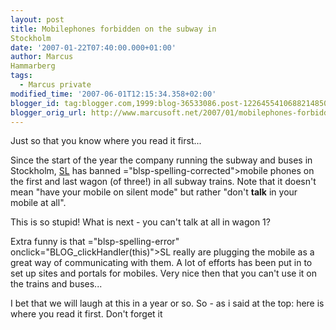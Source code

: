 ```yaml
---
layout: post
title: Mobilephones forbidden on the subway in
Stockholm
date: '2007-01-22T07:40:00.000+01:00'
author: Marcus
Hammarberg
tags:
  - Marcus private
modified_time: '2007-06-01T12:15:34.358+02:00'
blogger_id: tag:blogger.com,1999:blog-36533086.post-1226455410688214850
blogger_orig_url: http://www.marcusoft.net/2007/01/mobilephones-forbidden-on-subway-in.html
---
```


Just so that you know where you read it first...

Since the start of the year the company running the subway and <span
id="SPELLING_ERROR_0" class="blsp-spelling-corrected">buses</span> in
Stockholm, [<span id="SPELLING_ERROR_1" class="blsp-spelling-error"
onclick="BLOG_clickHandler(this)">SL</span>](http://www.sl.se/) has
banned <span>="blsp-spelling-corrected">mobile phones</span> on the first and
last wagon (of three!) in all subway trains. Note that it doesn't mean
"have your mobile on silent mode" but rather "don't **talk** in your
mobile at all".

This is so stupid! What is next - you can't talk at all in wagon 1?

Extra funny is that <span>="blsp-spelling-error" onclick="BLOG_clickHandler(this)">SL</span>
really are plugging the mobile as a great way of communicating with
them. A lot of efforts has been put in to set up sites and portals for
mobiles. Very nice then that you can't use it on the trains and <span
id="SPELLING_ERROR_4" class="blsp-spelling-corrected">buses</span>...

I bet that we will laugh at this in a year or so. So - as i said at the
top: here is where you read it first. Don't forget it
